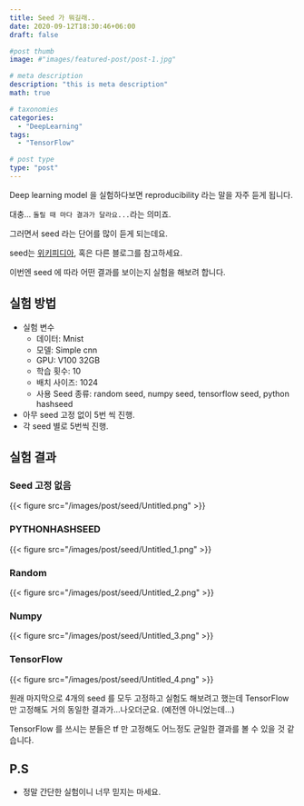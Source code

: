 ```yaml
---
title: Seed 가 뭐길래..
date: 2020-09-12T18:30:46+06:00
draft: false

#post thumb
image: #"images/featured-post/post-1.jpg"

# meta description
description: "this is meta description"
math: true

# taxonomies
categories:
  - "DeepLearning"
tags:
  - "TensorFlow"

# post type
type: "post"
---
```


Deep learning model 을 실험하다보면 reproducibility 라는 말을 자주 듣게 됩니다. 

대충... `돌릴 때 마다 결과가 달라요...`라는 의미죠.

그러면서 seed 라는 단어를 많이 듣게 되는데요. 

seed는 [위키피디아](https://en.wikipedia.org/wiki/Random_seed), 혹은 다른 블로그를 참고하세요.

이번엔 seed 에 따라 어떤 결과를 보이는지 실험을 해보려 합니다. 

## 실험 방법

- 실험 변수
    - 데이터: Mnist
    - 모델: Simple cnn
    - GPU: V100 32GB
    - 학습 횟수: 10
    - 배치 사이즈: 1024
    - 사용 Seed 종류: random seed, numpy seed, tensorflow seed, python hashseed
- 아무 seed 고정 없이 5번 씩 진행.
- 각 seed 별로 5번씩 진행.

## 실험 결과

### Seed 고정 없음

{{< figure src="/images/post/seed/Untitled.png" >}}

### PYTHONHASHSEED

{{< figure src="/images/post/seed/Untitled_1.png" >}}

### Random

{{< figure src="/images/post/seed/Untitled_2.png" >}}

### Numpy

{{< figure src="/images/post/seed/Untitled_3.png" >}}

### TensorFlow

{{< figure src="/images/post/seed/Untitled_4.png" >}}

원래 마지막으로 4개의 seed 를 모두 고정하고 실험도 해보려고 했는데 TensorFlow 만 고정해도 거의 동일한 결과가...나오더군요. (예전엔 아니었는데...)

TensorFlow 를 쓰시는 분들은 tf 만 고정해도 어느정도 균일한 결과를 볼 수 있을 것 같습니다. 

## P.S

- 정말 간단한 실험이니 너무 믿지는 마세요.
